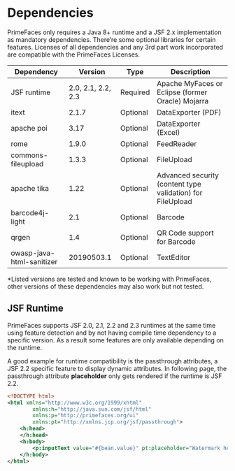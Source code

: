 # Dependencies

PrimeFaces only requires a Java 8+ runtime and a JSF 2.x implementation as mandatory
dependencies. There’re some optional libraries for certain features. Licenses of all dependencies and
any 3rd part work incorporated are compatible with the PrimeFaces Licenses.

| Dependency | Version | Type | Description |
| --- | --- | --- | --- |
| JSF runtime | 2.0, 2.1, 2.2, 2.3 | Required | Apache MyFaces or Eclipse (former Oracle) Mojarra |
| itext | 2.1.7 | Optional | DataExporter (PDF) |
| apache poi | 3.17 | Optional | DataExporter (Excel) |
| rome | 1.9.0 | Optional | FeedReader |
| commons-fileupload | 1.3.3 | Optional | FileUpload |
| apache tika | 1.22 | Optional | Advanced security (content type validation) for FileUpload |
| barcode4j-light | 2.1 | Optional | Barcode |
| qrgen |  1.4 | Optional | QR Code support for Barcode |
| owasp-java-html-sanitizer |  20190503.1 | Optional | TextEditor |

*Listed versions are tested and known to be working with PrimeFaces, other versions of these
dependencies may also work but not tested.

## JSF Runtime ##
PrimeFaces supports JSF 2.0, 2.1, 2.2 and 2.3 runtimes at the same time using feature detection and
by not having compile time dependency to a specific version. As a result some features are only
available depending on the runtime.

A good example for runtime compatibility is the passthrough attributes, a JSF 2.2 specific feature to
display dynamic attributes. In following page, the passthrough attribute **placeholder** only gets rendered
if the runtime is JSF 2.2.

```xml
<!DOCTYPE html>
<html xmlns="http://www.w3c.org/1999/xhtml"
        xmlns:h="http://java.sun.com/jsf/html"
        xmlns:p="http://primefaces.org/ui"
        xmlns:pt="http://xmlns.jcp.org/jsf/passthrough">
    <h:head>
    </h:head>
    <h:body>
        <p:inputText value="#{bean.value}" pt:placeholder="Watermark here"/>
    </h:body>
</html>
```